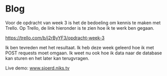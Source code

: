 # Blog

Voor de opdracht van week 3 is het de bedoeling om kennis te maken met Trello. Op Trello, de link hieronder is te zien hoe ik te werk ben gegaan.

https://trello.com/b/j2rByYF3/opdracht-week-3

Ik ben tevreden met het resultaat. Ik heb deze week geleerd hoe ik met POST requests moet omgaan.
Ik weet nu ook hoe ik data naar de database kan sturen en het later kan terugvragen.

Live demo:
www.sjoerd.niks.tv


